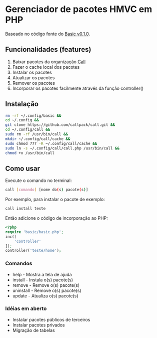 # Gerenciador de pacotes HMVC em PHP
Baseado no código fonte do [Basic v0.1.0](https://github.com/basicpack/basic/releases/tag/0.1.0).

## Funcionalidades (features)
1. Baixar pacotes da organização [Call](https://github.com/callgnomo)
2. Fazer o cache local dos pacotes
3. Instalar os pacotes
4. Atualizar os pacotes
5. Remover os pacotes
6. Incorporar os pacotes facilmente através da função controller()

## Instalação
```bash
rm -rf ~/.config/basic &&
cd ~/.config &&
git clone https://github.com/callpack/call.git &&
cd ~/.config/call &&
sudo rm -rf /usr/bin/call &&
mkdir ~/.config/call/cache &&
sudo chmod 777 -R ~/.config/call/cache &&
sudo ln -s ~/.config/call/call.php /usr/bin/call &&
chmod +x /usr/bin/call
```

## Como usar
Execute o comando no terminal:
```bash
call [comando] [nome do(s) pacote(s)]
```
Por exemplo, para instalar o pacote de exemplo:
```bash
call install teste
```
Então adicione o código de incorporação ao PHP:
```php
<?php
require 'basic/basic.php';
inc([
    'controller'    
]);
controller('teste/home');
```

### Comandos
- help - Mostra a tela de ajuda
- install - Instala o(s) pacote(s)
- remove - Remove o(s) pacote(s)
- uninstall - Remove o(s) pacote(s)
- update - Atualiza o(s) pacote(s)

### Idéias em aberto
- Instalar pacotes públicos de terceiros
- Instalar pacotes privados
- Migração de tabelas
